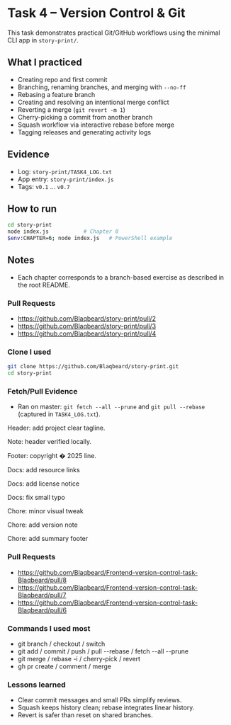 # Task 4 – Version Control & Git

This task demonstrates practical Git/GitHub workflows using the minimal CLI app in `story-print/`.

## What I practiced

- Creating repo and first commit
- Branching, renaming branches, and merging with `--no-ff`
- Rebasing a feature branch
- Creating and resolving an intentional merge conflict
- Reverting a merge (`git revert -m 1`)
- Cherry-picking a commit from another branch
- Squash workflow via interactive rebase before merge
- Tagging releases and generating activity logs

## Evidence

- Log: `story-print/TASK4_LOG.txt`
- App entry: `story-print/index.js`
- Tags: `v0.1` … `v0.7`

## How to run

```bash
cd story-print
node index.js           # Chapter 0
$env:CHAPTER=6; node index.js   # PowerShell example
```

## Notes

- Each chapter corresponds to a branch-based exercise as described in the root README.

### Pull Requests

- https://github.com/Blaqbeard/story-print/pull/2
- https://github.com/Blaqbeard/story-print/pull/3
- https://github.com/Blaqbeard/story-print/pull/4

### Clone I used

```bash
git clone https://github.com/Blaqbeard/story-print.git
cd story-print
```

### Fetch/Pull Evidence

- Ran on master: `git fetch --all --prune` and `git pull --rebase` (captured in `TASK4_LOG.txt`).

Header: add project clear tagline.

Note: header verified locally.

Footer: copyright � 2025 line.

Docs: add resource links

Docs: add license notice

Docs: fix small typo

Chore: minor visual tweak

Chore: add version note

Chore: add summary footer

### Pull Requests

- https://github.com/Blaqbeard/Frontend-version-control-task-Blaqbeard/pull/8
- https://github.com/Blaqbeard/Frontend-version-control-task-Blaqbeard/pull/7
- https://github.com/Blaqbeard/Frontend-version-control-task-Blaqbeard/pull/6

### Commands I used most

- git branch / checkout / switch
- git add / commit / push / pull --rebase / fetch --all --prune
- git merge / rebase -i / cherry-pick / revert
- gh pr create / comment / merge

### Lessons learned

- Clear commit messages and small PRs simplify reviews.
- Squash keeps history clean; rebase integrates linear history.
- Revert is safer than reset on shared branches.
